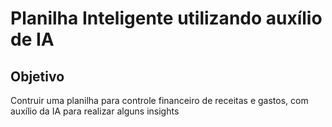 # Planilha Inteligente utilizando auxílio de IA

## Objetivo
Contruir uma planilha para controle financeiro de receitas e gastos, com auxílio da IA para realizar alguns insights
